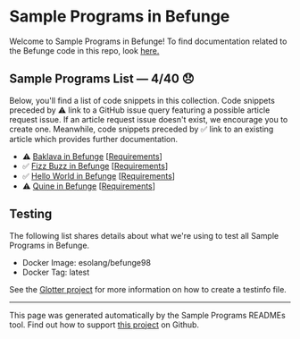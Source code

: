# Sample Programs in Befunge

Welcome to Sample Programs in Befunge! To find documentation related to the Befunge code in this repo, look [here.](https://sample-programs.therenegadecoder.com/languages/befunge)

## Sample Programs List — 4/40 :disappointed:

Below, you'll find a list of code snippets in this collection. Code snippets preceded by :warning: link to a GitHub issue query featuring a possible article request issue. If an article request issue doesn't exist, we encourage you to create one. Meanwhile, code snippets preceded by :white_check_mark: link to an existing article which provides further documentation.

- :warning: [Baklava in Befunge](https://github.com//TheRenegadeCoder/sample-programs-website/issues?utf8=%E2%9C%93&q=is%3Aissue+is%3Aopen+baklava+befunge) [[Requirements](https://sample-programs.therenegadecoder.com/projects/baklava)]
- :white_check_mark: [Fizz Buzz in Befunge](https://sample-programs.therenegadecoder.com/projects/fizz-buzz/befunge) [[Requirements](https://sample-programs.therenegadecoder.com/projects/fizz-buzz)]
- :white_check_mark: [Hello World in Befunge](https://sample-programs.therenegadecoder.com/projects/hello-world/befunge) [[Requirements](https://sample-programs.therenegadecoder.com/projects/hello-world)]
- :warning: [Quine in Befunge](https://github.com//TheRenegadeCoder/sample-programs-website/issues?utf8=%E2%9C%93&q=is%3Aissue+is%3Aopen+quine+befunge) [[Requirements](https://sample-programs.therenegadecoder.com/projects/quine)]

## Testing

The following list shares details about what we're using to test all Sample Programs in Befunge.

- Docker Image: esolang/befunge98
- Docker Tag: latest

See the [Glotter project](https://github.com/auroq/glotter) for more information on how to create a testinfo file.

---

This page was generated automatically by the Sample Programs READMEs tool. Find out how to support [this project](https://github.com/TheRenegadeCoder/sample-programs-readmes) on Github.